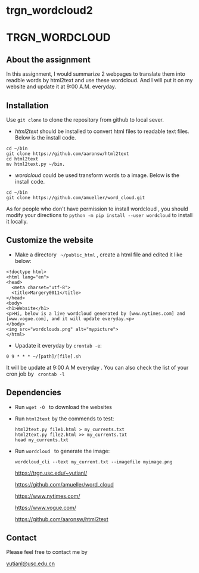 # trgn_wordcloud2
# TRGN_WORDCLOUD

## About the assignment

In this assignment, I would summarize 2 webpages to translate them into readble words by html2text and use these wordcloud. And I will put it on my website and  update it at 9:00 A.M. everyday.


## Installation

Use  `git clone`  to clone the repository from github to local sever.

* *html2text* should be installed to convert html files to readable text files. Below is the install code.

```
cd ~/bin
git clone https://github.com/aaronsw/html2text 
cd html2text
mv html2text.py ~/bin.
```
* *wordcloud*  could be used transform words to a image.  Below is the install code.

```
cd ~/bin
git clone https://github.com/amueller/word_cloud.git
```
As for people who don't have permission to install wordcloud , you should modify your directions to
`python -m pip install --user wordcloud`
to install it locally.

## Customize the website
- Make a directory  ` ~/public_html`  , create a html file and edited it like below:

```
<!doctype html>
<html lang="en">
<head>
  <meta charset="utf-8">
  <title>Margery0011</title>
</head>
<body>
<h1>Website</h1>
<p>Hi, below is a live wordcloud generated by [www.nytimes.com] and [www.vogue.com], and it will update everyday.<p>
</body>
<img src="wordclouds.png" alt="mypicture">
</html>
```
- Upadate it everyday by `crontab -e`:
```
0 9 * * * ~/[path]/[file].sh
```
It will be update at 9:00 A.M everyday . You can also check the list of your cron job by ` crontab -l`

## Dependencies

- Run `wget -O `  to  download the websites
- Run `html2text` by the commends to test:
  ```
  html2text.py file1.html > my_currents.txt
  html2text.py file2.html >> my_currents.txt 
  head my_currents.txt
  ```
- Run `wordcloud ` to generate the image:
  ```
  wordcloud_cli --text my_current.txt --imagefile myimage.png
  ```
  https://trgn.usc.edu/~yutianl/
  
  https://github.com/amueller/word_cloud
  
  https://www.nytimes.com/
  
  https://www.vogue.com/
  
  https://github.com/aaronsw/html2text 
  
  
## Contact
Please feel free to contact me by 

yutianl@usc.edu.cn

  
  












